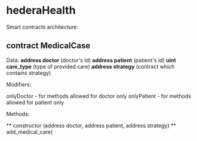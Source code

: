 # hederaHealth

Smart contracts architecture:

## contract MedicalCase

Data:
**address doctor** (doctor's id)
**address patient** (patient's id)
**uint care_type** (type of provided care)
**address strategy** (contract which contains strategy)

Modifiers:

onlyDoctor - for methods allowed for doctor only
onlyPatient - for methods allowed for patient only

Methods:

** constructor (address doctor, address patient, address strategy)
** add_medical_care(
